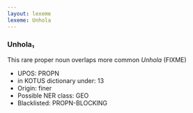 ```yaml
---
layout: lexeme
lexeme: Unhola
---
```


###  Unhola₁

This rare proper noun overlaps more common *Unhola* (FIXME)
* UPOS:  PROPN
* in KOTUS dictionary under:  13
* Origin:  finer
* Possible NER class:  GEO
* Blacklisted:  PROPN-BLOCKING

